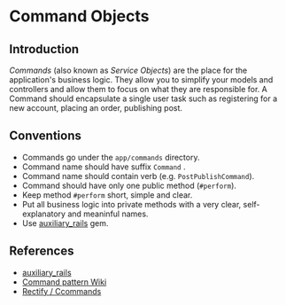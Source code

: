 # Command Objects

## Introduction

*Commands* (also known as *Service Objects*) are the place for the application's business logic. They allow you to simplify your models and controllers and allow them to focus on what they are responsible for. A Command should encapsulate a single user task such as registering for a new account, placing an order, publishing post.

## Conventions

* Commands go under the `app/commands` directory.
* Command name should have suffix `Command` .
* Command name should contain verb (e.g. `PostPublishCommand`).
* Command should have only one public method (`#perform`).
* Keep method `#perform` short, simple and clear.
* Put all business logic into private methods with a very clear, self-explanatory and meaninful names.
* Use [auxiliary_rails](https://github.com/ergoserv/auxiliary_rails) gem.

## References

* [auxiliary_rails](https://github.com/ergoserv/auxiliary_rails)
* [Command pattern Wiki](https://en.wikipedia.org/wiki/Command_pattern)
* [Rectify / Ccommands](https://github.com/andypike/rectify#commands)
